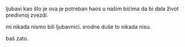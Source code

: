 ljubavi
kao što je
ova
je potreban
haos
u našim bićima
da bi dala život
predivnoj
zvezdi.

mi nikada nismo bili
ljubavnici.
srodne duše to
nikada
nisu.

baš zato.